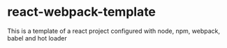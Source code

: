 # react-webpack-template
This is a template of a react project configured with node, npm, webpack, babel and hot loader
